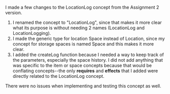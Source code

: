 I made a few changes to the LocationLog concept from the Assignment 2 version. 

1. I renamed the concept to "LocationLog", since that makes it more clear what its purpose is without needing 2 names (LocationLog and LocationLogging).
2. I made the generic type for location Space instead of Location, since my concept for storage spaces is named Space and this makes it more clear.
3. I added the createLog function because I needed a way to keep track of the parameters, especially the space history. I did not add anything that was specific to the item or space concepts because that would be conflating concepts--the only **requires** and **effects** that I added were directly related to the LocationLog concept. 

There were no issues when implementing and testing this concept as well. 